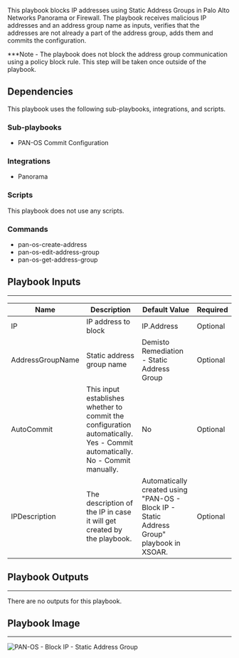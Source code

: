 This playbook blocks IP addresses using Static Address Groups in Palo Alto Networks Panorama or Firewall.
The playbook receives malicious IP addresses and an address group name as inputs, verifies that the addresses are not already a part of the address group, adds them and commits the configuration.

***Note - The playbook does not block the address group communication using a policy block rule. This step will be taken once outside of the playbook.

## Dependencies

This playbook uses the following sub-playbooks, integrations, and scripts.

### Sub-playbooks

* PAN-OS Commit Configuration

### Integrations

* Panorama

### Scripts

This playbook does not use any scripts.

### Commands

* pan-os-create-address
* pan-os-edit-address-group
* pan-os-get-address-group

## Playbook Inputs

---

| **Name** | **Description** | **Default Value** | **Required** |
| --- | --- | --- | --- |
| IP | IP address to block | IP.Address | Optional |
| AddressGroupName | Static address group name | Demisto Remediation - Static Address Group | Optional |
| AutoCommit | This input establishes whether to commit the configuration automatically.<br/>Yes - Commit automatically.<br/>No - Commit manually. | No | Optional |
| IPDescription | The description of the IP in case it will get created by the playbook. | Automatically created using "PAN-OS - Block IP - Static Address Group" playbook in XSOAR. | Optional |

## Playbook Outputs

---
There are no outputs for this playbook.

## Playbook Image

---

![PAN-OS - Block IP - Static Address Group](../doc_files/PAN-OS_-_Block_IP_-_Static_Address_Group.png)
